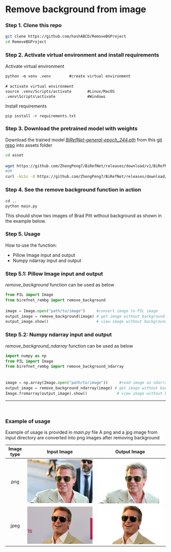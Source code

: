 
# Remove background from image

### Step 1. Clone this repo 
```bash
git clone https://github.com/hashABCD/RemoveBGProject
cd RemoveBGProject
```

### Step 2. Activate virtual environment and install requirements
Activate virtual environment
```
python -m venv .venv        #create virtual environment

# activate virtual environment
source .venv/Scripts/activate       #Linux/MacOS 
.venv\Scripts\activate              #Windows
```

Install requirements
```
pip install -r requirements.txt
```

### Step 3. Download the pretrained model with weights
Download the trained model [*BiRefNet-general-epoch_244.pth*](https://github.com/ZhengPeng7/BiRefNet/releases/download/v1/BiRefNet-general-epoch_244.pth) from this [git repo](https://github.com/ZhengPeng7/BiRefNet/releases) into assets folder

```bash
cd asset

wget https://github.com/ZhengPeng7/BiRefNet/releases/download/v1/BiRefNet-general-epoch_244.pth
#OR
curl -kLSs -O https://github.com/ZhengPeng7/BiRefNet/releases/download/v1/BiRefNet-general-epoch_244.pth
```
### Step 4. See the remove background function in action
```
cd ..
python main.py
```
This should show two images of Brad Pitt without background as shown in the example below.

### Step 5. Usage
How to use the function:
- Pillow Image input and output
- Numpy ndarray input and output 
### Step 5.1: Pillow Image input and output
*remove_background* function can be used as below
```python
from PIL import Image
from birefnet_rembg import remove_background

image = Image.open("path/to/image")     #convert image to PIL image
output_image = remove_background(image) # get image without background 
output_image.show()                     # view image without background
```
### Step 5.2: Numpy ndarray input and output
*remove_background_ndarray* function can be used as below
```python
import numpy as np
from PIL import Image
from birefnet_rembg import remove_background_ndarray


image = np.array(Image.open("path/to/image"))     #read image as ndarray
output_image = remove_background_ndarray(image) # get image without background as ndarray
Image.fromarray(output_image).show()             # view image without background
```
<hr><br>

### Example of usage

Example of usage is provided in *main.py* file
A png and a jpg image from input directory are converted into png images after removing background
 
Image type | Input Image  | Output Image |
|:---:|:---:|:---:|
| png |  ![input_image_2](input/brad-pitt-png.png) | ![output_image_2](output/brad-pitt-png.png) |
| jpeg | ![input_image_1](input/brad-pitt-jpeg.jpg) | ![output_image_1](output/brad-pitt-jpeg.png) |



